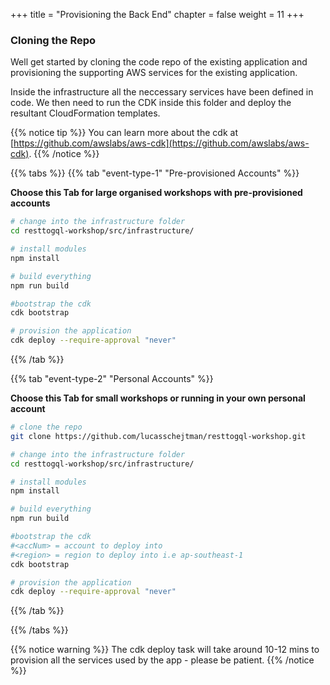 +++
title = "Provisioning the Back End"
chapter = false
weight = 11
+++

### Cloning the Repo

Well get started by cloning the code repo of the existing application and provisioning the supporting AWS services for the existing application.

Inside the infrastructure all the neccessary services have been defined in code. We then need to run the CDK inside this folder and deploy the resultant CloudFormation templates.

{{% notice tip %}}
You can learn more about the cdk at [https://github.com/awslabs/aws-cdk](https://github.com/awslabs/aws-cdk).
{{% /notice %}}

{{% tabs %}}
{{% tab "event-type-1" "Pre-provisioned Accounts" %}}

<b>Choose this Tab for large organised workshops with pre-provisioned accounts</b>

```bash
# change into the infrastructure folder
cd resttogql-workshop/src/infrastructure/

# install modules
npm install

# build everything
npm run build

#bootstrap the cdk
cdk bootstrap

# provision the application
cdk deploy --require-approval "never"

```
 
{{% /tab %}}

{{% tab  "event-type-2"  "Personal Accounts" %}}

<b>Choose this Tab for small workshops or running in your own personal account</b>

```bash
# clone the repo
git clone https://github.com/lucasschejtman/resttogql-workshop.git

# change into the infrastructure folder
cd resttogql-workshop/src/infrastructure/

# install modules
npm install

# build everything
npm run build

#bootstrap the cdk
#<accNum> = account to deploy into
#<region> = region to deploy into i.e ap-southeast-1
cdk bootstrap

# provision the application
cdk deploy --require-approval "never"

```

{{% /tab %}}

{{% /tabs %}}


{{% notice warning %}}
The cdk deploy task will take around 10-12 mins to provision all the services used by the app - please be patient.
{{% /notice %}}
